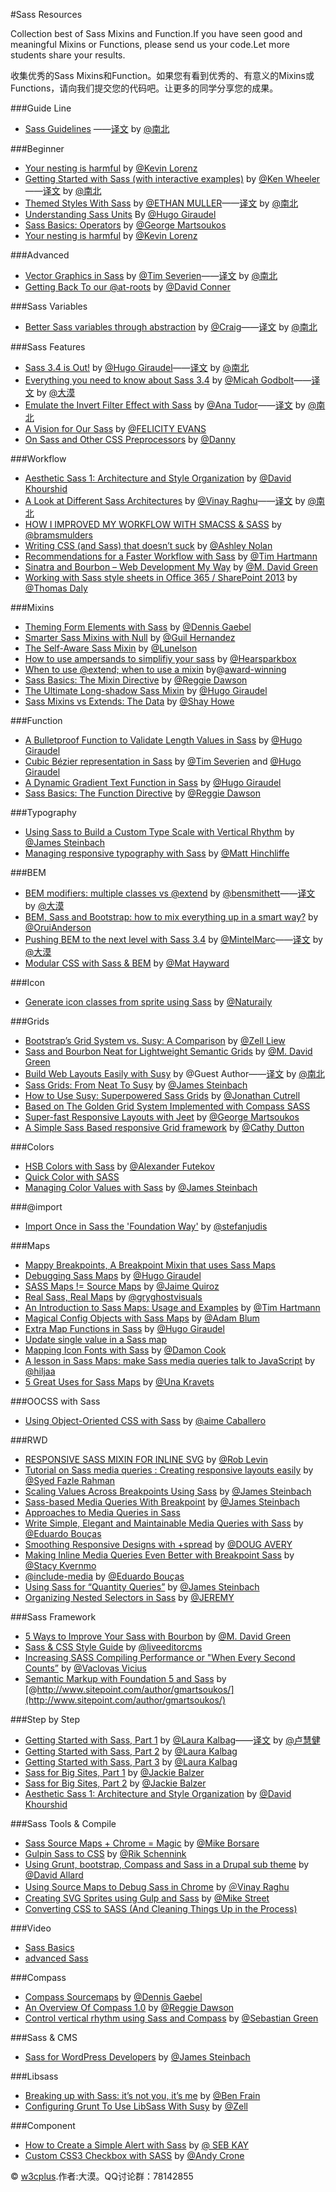 #Sass Resources

Collection best of Sass Mixins and Function.If you have seen good and meaningful Mixins or Functions, please send us your code.Let more students share your results.

收集优秀的Sass Mixins和Function。如果您有看到优秀的、有意义的Mixins或Functions，请向我们提交您的代码吧。让更多的同学分享您的成果。

###Guide Line

- [Sass Guidelines](http://sass-guidelin.es/) ——[译文](http://www.w3cplus.com/blog/tags/466.html) by [@南北](http://weibo.com/sunchongsheng)

###Beginner

- [Your nesting is harmful](https://medium.com/@verpixelt/your-nesting-is-harmful-a1ffddaf7e43) by [@Kevin Lorenz](https://medium.com/@verpixelt)
- [Getting Started with Sass (with interactive examples)](http://scotch.io/tutorials/css/getting-started-with-sass) by [@Ken Wheeler](http://scotch.io/author/kenwheeler)——[译文](http://www.w3cplus.com/preprocessor/getting-started-with-sass.html) by [@南北](http://weibo.com/sunchongsheng)
- [Themed Styles With Sass](http://seesparkbox.com/foundry/themed_styles_with_sass) by [@ETHAN MULLER](http://seesparkbox.com/foundry/author/ethan_muller)——[译文](http://www.w3cplus.com/preprocessor/themed-styles-with-sass.html) by [@南北](http://weibo.com/sunchongsheng)
- [Understanding Sass Units](http://www.sitepoint.com/understanding-sass-units/) By [@Hugo Giraudel](http://www.sitepoint.com/author/hgiraudel/)
- [Sass Basics: Operators](http://www.sitepoint.com/sass-basics-operators/) by [@George Martsoukos](http://www.sitepoint.com/author/gmartsoukos/)
- [Your nesting is harmful](https://medium.com/@verpixelt/your-nesting-is-harmful-a1ffddaf7e43) by [@Kevin Lorenz](https://medium.com/@verpixelt)

###Advanced

- [Vector Graphics in Sass](http://www.sitepoint.com/vector-graphics-sass/) by [@Tim Severien](http://www.sitepoint.com/author/tseverien/)——[译文](http://www.w3cplus.com/preprocessor/vector-graphics-sass.html) by [@南北](http://weibo.com/sunchongsheng)
- [Getting Back To our @at-roots](http://sassbreak.com/getting-back-to-our-roots/) by [@David Conner ](https://twitter.com/Dave_Conner)

###Sass Variables

- [Better Sass variables through abstraction](http://craigmdennis.com/articles/better-sass-variables) by [@Craig](http://craigmdennis.com/about)——[译文](http://www.w3cplus.com/preprocessor/better-sass-variables.html) by [@南北](http://weibo.com/sunchongsheng)

###Sass Features
- [Sass 3.4 is Out!](http://www.sitepoint.com/sass-3-4-is-out/) by [@Hugo Giraudel](http://www.sitepoint.com/author/hgiraudel/)——[译文](http://www.w3cplus.com/preprocessor/sass-3-4-is-out.html) by [@南北](http://weibo.com/sunchongsheng)
- [Everything you need to know about Sass 3.4](http://www.phase2technology.com/blog/everything-you-need-to-know-about-sass-3-4/) by [@Micah Godbolt](http://www.phase2technology.com/author/mgodbolt)——[译文](http://www.w3cplus.com/preprocessor/everything-you-need-to-know-about-sass-3-4.html) by [@大漠](http://www.w3cplus.com)
- [Emulate the Invert Filter Effect with Sass](http://davidwalsh.name/invert-color-sass) by [@Ana Tudor](http://about.me/thebabydino)——[译文](http://www.w3cplus.com/preprocessor/invert-color-sass.html) by [@南北](http://weibo.com/sunchongsheng)
- [A Vision for Our Sass](http://alistapart.com/article/a-vision-for-our-sass) by [@FELICITY EVANS](http://alistapart.com/author/fevans)
- [On Sass and Other CSS Preprocessors](http://danny.is/writing/sass-and-other-css-preprocessors-140301) by [@Danny](http://danny.is/)

###Workflow

- [Aesthetic Sass 1: Architecture and Style Organization](https://scotch.io/tutorials/aesthetic-sass-1-architecture-and-style-organization) by [@David Khourshid](https://scotch.io/author/david)
- [A Look at Different Sass Architectures](http://www.sitepoint.com/look-different-sass-architectures/) by [@Vinay Raghu](http://www.sitepoint.com/author/vraghu/)——[译文](http://www.w3cplus.com/preprocessor/look-different-sass-architectures.html) by [@南北](http://weibo.com/sunchongsheng)
- [HOW I IMPROVED MY WORKFLOW WITH SMACSS & SASS](http://bramsmulders.com/how-i-improved-my-workflow-with-smacss-sass.html) by [@bramsmulders](http://twitter.com/bramsmulders)
- [Writing CSS (and Sass) that doesn’t suck](http://ashleynolan.co.uk/blog/writing-css-and-sass-that-doesnt-suck) by [@Ashley Nolan](http://twitter.com/AshNolan_)
- [Recommendations for a Faster Workflow with Sass](http://webdesign.tutsplus.com/articles/recommendations-for-a-faster-workflow-with-sass--cms-21616) by [@Tim Hartmann](http://tutsplus.com/authors/tim-hartmann)
- [Sinatra and Bourbon – Web Development My Way](http://www.sitepoint.com/sinatra-bourbon-web-development-way/) by [@M. David Green](http://www.sitepoint.com/author/mdavidgreen/)
- [Working with Sass style sheets in Office 365 / SharePoint 2013](http://tommdaly.wordpress.com/2015/01/03/working-with-sass-style-sheets-in-office-365-sharepoint-2013/) by [@Thomas Daly](http://tommdaly.wordpress.com/author/tommdaly/)

###Mixins

- [Theming Form Elements with Sass](http://www.sitepoint.com/theming-form-elements-sass/) by [@Dennis Gaebel](http://www.sitepoint.com/author/dgaebel/)
- [Smarter Sass Mixins with Null](http://blog.teamtreehouse.com/smarter-sass-mixins-null) by [@Guil Hernandez](http://blog.teamtreehouse.com/author/guillermohernandez)
- [The Self-Aware Sass Mixin](http://lunelson.roughdraft.io/cc1b431a69360949dc01-the-self-aware-sass-mixin) by [@Lunelson](https://github.com/lunelson)
- [How to use ampersands to simplifiy your sass](http://seesparkbox.com/foundry/how_to_use_ampersands_to_simplifiy_your_sass) by [@Hearsparkbox](https://twitter.com/hearsparkbox)
- [When to use @⁠extend; when to use a mixin](http://csswizardry.com/2014/11/when-to-use-extend-when-to-use-a-mixin/) by@[award-winning](https://thenetawards.com/)
- [Sass Basics: The Mixin Directive](http://www.sitepoint.com/sass-basics-the-mixin-directive/) by [@Reggie Dawson](http://www.sitepoint.com/author/rdawson/)
- [The Ultimate Long-shadow Sass Mixin](http://www.sitepoint.com/ultimate-long-shadow-sass-mixin/) by [@Hugo Giraudel](http://www.sitepoint.com/author/hgiraudel/)
- [Sass Mixins vs Extends: The Data](https://tech.bellycard.com/blog/sass-mixins-vs-extends-the-data/) by [@Shay Howe](https://tech.bellycard.com/team/shay-howe)

###Function

- [A Bulletproof Function to Validate Length Values in Sass](http://www.sitepoint.com/bulletproof-function-validate-length-values-sass/) by [@Hugo Giraudel](http://www.sitepoint.com/author/hgiraudel/)
- [Cubic Bézier representation in Sass](http://thesassway.com/advanced/cubic-bezier-representation-in-sass) by [@Tim Severien](http://twitter.com/timseverien) and [@Hugo Giraudel](http://twitter.com/hugogiraudel)
- [A Dynamic Gradient Text Function in Sass](http://www.sitepoint.com/dynamic-gradient-text-function-sass/) by [@Hugo Giraudel](http://www.sitepoint.com/author/hgiraudel/)
- [Sass Basics: The Function Directive](http://www.sitepoint.com/sass-basics-function-directive/) by [@Reggie Dawson](http://www.sitepoint.com/author/rdawson/)

###Typography

- [Using Sass to Build a Custom Type Scale with Vertical Rhythm](http://www.sitepoint.com/using-sass-build-custom-type-scale-vertical-rhythm/) by [@James Steinbach](http://www.sitepoint.com/author/jsteinbach/)
- [Managing responsive typography with Sass](http://maketea.co.uk/2014/11/05/managing-responsive-typography-with-sass.html) by [@Matt Hinchliffe](https://twitter.com/i_like_robots)

###BEM

- [BEM modifiers: multiple classes vs @extend](http://bensmithett.com/bem-modifiers-multiple-classes-vs-extend/) by [@bensmithett](https://twitter.com/bensmithett)——[译文](http://www.w3cplus.com/preprocessor/bem-modifiers-multiple-classes-vs-extend.html) by [@大漠](http://www.w3cplus.com)
- [BEM, Sass and Bootstrap: how to mix everything up in a smart way?](https://medium.com/@andersonorui_/bem-sass-and-bootstrap-9f89dc07d20f) by [@OruiAnderson](https://medium.com/@andersonorui_)
- [Pushing BEM to the next level with Sass 3.4](https://medium.com/@marcmintel/pushing-bem-to-the-next-level-with-sass-3-4-5239d2371321) by [@MintelMarc](https://medium.com/@marcmintel/pushing-bem-to-the-next-level-with-sass-3-4-5239d2371321)——[译文](http://www.w3cplus.com/preprocessor/pushing-bem-to-the-next-level-with-sass-3-4.html) by [@大漠](http://www.w3cplus.com)
- [Modular CSS with Sass & BEM](http://www.mathayward.com/modular-css-with-sass-and-bem/) by [@Mat Hayward](http://www.twitter.com/mathaywarduk)

###Icon

- [Generate icon classes from sprite using Sass](https://medium.com/@naturailycom/generate-icon-classes-from-sprite-using-sass-2be74309e50c) by [@Naturaily](https://medium.com/@naturailycom)

###Grids

- [Bootstrap’s Grid System vs. Susy: A Comparison](http://www.sitepoint.com/bootstraps-grid-system-vs-susy-comparison/) by [@Zell Liew](http://www.sitepoint.com/bootstraps-grid-system-vs-susy-comparison/)
- [Sass and Bourbon Neat for Lightweight Semantic Grids](http://www.sitepoint.com/sass-bourbon-neat-lightweight-semantic-grids/) by [@M. David Green](http://www.sitepoint.com/author/mdavidgreen/)
- [Build Web Layouts Easily with Susy](http://css-tricks.com/build-web-layouts-easily-susy/) by @Guest Author——[译文](http://www.w3cplus.com/preprocessor/build-web-layouts-easily-susy.html) by [@南北](http://weibo.com/sunchongsheng)
- [Sass Grids: From Neat To Susy](http://www.sitepoint.com/sass-grids-neat-susy/) by [@James Steinbach](http://www.sitepoint.com/author/jsteinbach/)
- [How to Use Susy: Superpowered Sass Grids](http://webdesign.tutsplus.com/tutorials/how-to-use-susy-superpowered-sass-grids--cms-22744) by [@Jonathan Cutrell](http://tutsplus.com/authors/jonathan-cutrell)
- [Based on The Golden Grid System Implemented with Compass SASS](http://jellyvision.github.io/spread/)
- [Super-fast Responsive Layouts with Jeet](http://www.sitepoint.com/super-fast-responsive-layouts-jeet/) by [@George Martsoukos](http://www.sitepoint.com/author/gmartsoukos/)
- [A Simple Sass Based responsive Grid framework](http://www.get-maze.co.uk/) by [@Cathy Dutton](http://www.cathydutton.co.uk/)

###Colors

- [HSB Colors with Sass](http://www.sitepoint.com/hsb-colors-with-sass/) by [@Alexander Futekov](http://www.sitepoint.com/hsb-colors-with-sass/)
- [Quick Color with SASS](http://blog.revelry.co/post/97873761305/quick-color-with-sass) 
- [Managing Color Values with Sass](http://www.sitepoint.com/managing-color-values-with-sass/) by [@James Steinbach](http://www.sitepoint.com/author/jsteinbach/)

###@import

- [Import Once in Sass the 'Foundation Way'](http://4waisenkinder.de/blog/2014/03/06/import-once-in-sass-the-foundation-way/) by [@stefanjudis](http://4waisenkinder.de/blog/2014/03/06/import-once-in-sass-the-foundation-way/)

###Maps

- [Mappy Breakpoints, A Breakpoint Mixin that uses Sass Maps](http://www.zell-weekeat.com/mappy-breakpoints/)
- [Debugging Sass Maps](http://www.sitepoint.com/debugging-sass-maps/) by [@Hugo Giraudel](http://www.sitepoint.com/author/hgiraudel/)
- [SASS Maps != Source Maps](http://www.matrixgroup.net/snackoclock/2014/10/sass-maps-source-maps/) by [@Jaime Quiroz](http://www.matrixgroup.net/snackoclock/author/jquiroz/)
- [Real Sass, Real Maps](http://blog.grayghostvisuals.com/sass/real-sass-real-maps/) by [@gryghostvisuals](http://twitter.com/gryghostvisuals)
- [An Introduction to Sass Maps: Usage and Examples](http://webdesign.tutsplus.com/tutorials/an-introduction-to-sass-maps-usage-and-examples--cms-22184) by [@Tim Hartmann](http://tutsplus.com/authors/tim-hartmann)
- [Magical Config Objects with Sass Maps](http://codepen.io/AdamBlum/blog/config-objects-with-sass-maps) by [@Adam Blum ](http://codepen.io/AdamBlum/)
- [Extra Map Functions in Sass](http://www.sitepoint.com/extra-map-functions-sass/) by [@Hugo Giraudel](http://www.sitepoint.com/author/hgiraudel/)
- [Update single value in a Sass map](http://blackfalcon.roughdraft.io/8943fdfd94463467a41e-update-single-value-in-a-sass-map)
- [Mapping Icon Fonts with Sass](http://webdevstudios.com/2015/01/28/mapping-icon-fonts-with-sass/) by [@Damon Cook](http://webdevstudios.com/author/damon/)
- [A lesson in Sass Maps: make Sass media queries talk to JavaScript](http://clubmate.fi/a-lesson-in-sass-maps-make-sass-media-queries-talk-to-javascript/) by [@hiljaa](http://twitter.com/hiljaa)
- [5 Great Uses for Sass Maps](http://www.sitepoint.com/5-great-uses-sass-maps/) by [@Una Kravets](http://www.sitepoint.com/author/ukravets/)

###OOCSS with Sass

- [Using Object-Oriented CSS with Sass](http://thesassway.com/intermediate/using-object-oriented-css-with-sass) by [@aime Caballero](http://twitter.com/jaicab_)

###RWD

- [RESPONSIVE SASS MIXIN FOR INLINE SVG](http://unicorn-ui.com/blog/responsive-svg-mixin.html) by [@Rob Levin](http://unicorn-ui.com/about)
- [Tutorial on Sass media queries : Creating responsive layouts easily](http://www.htmlxprs.com/post/15/tutorial-on-sass-media-queries-creating-responsive-layouts-easily) by [@Syed Fazle Rahman](http://www.htmlxprs.com/author/fazlerocks)
- [Scaling Values Across Breakpoints Using Sass](http://www.sitepoint.com/scaling-values-across-breakpoints-using-sass/) by [@James Steinbach](http://www.sitepoint.com/author/jsteinbach/)
- [Sass-based Media Queries With Breakpoint](http://www.sitepoint.com/sass-based-media-queries-with-breakpoint/) by [@James Steinbach](http://www.sitepoint.com/author/jsteinbach/)
- [Approaches to Media Queries in Sass](http://css-tricks.com/approaches-media-queries-sass/)
- [Write Simple, Elegant and Maintainable Media Queries with Sass](http://davidwalsh.name/sass-media-query) by [@Eduardo Bouças](http://eduardoboucas.com/)
- [Smoothing Responsive Designs with +spread](http://viget.com/inspire/responsive-design-with-spread) by [@DOUG AVERY](http://viget.com/about/team/davery)
- [Making Inline Media Queries Even Better with Breakpoint Sass](http://webdevstudios.com/2015/01/20/better-media-queries-breakpoint-sass/) by [@Stacy Kvernmo](http://webdevstudios.com/author/stacy/)
- [@include-media](http://include-media.com/) by [@Eduardo Bouças](http://eduardoboucas.com/)
- [Using Sass for “Quantity Queries”](http://www.sitepoint.com/using-sass-quantity-queries/) by [@James Steinbach](http://www.sitepoint.com/author/jsteinbach/)
- [Organizing Nested Selectors in Sass](http://viget.com/extend/organizing-nested-selectors-in-sass) by [@JEREMY](http://viget.com/about/team/jfields)

###Sass Framework

- [5 Ways to Improve Your Sass with Bourbon](http://www.sitepoint.com/5-ways-improve-sass-bourbon/) by [@M. David Green](http://www.sitepoint.com/author/mdavidgreen/)
- [Sass & CSS Style Guide](http://www.liveeditorcms.com/gc/playbook/sass-css-style-guide/) by [@liveeditorcms](http://twitter.com/liveeditorcms)
- [Increasing SASS Compiling Performance or "When Every Second Counts”](https://www.devbridge.com/articles/increasing-sass-compiling-performance-or-when-every-second-counts/) by [@Vaclovas Vicius](https://www.devbridge.com/about-us/vaclovas-vicius)
- [Semantic Markup with Foundation 5 and Sass](http://www.sitepoint.com/semantic-markup-foundation-5-sass/) by [@http://www.sitepoint.com/author/gmartsoukos/](http://www.sitepoint.com/author/gmartsoukos/)

###Step by Step

- [Getting Started with Sass, Part 1](http://webstandardssherpa.com/reviews/getting-started-with-sass-part-1) by [@Laura Kalbag](http://webstandardssherpa.com/about/authors/laura-kalbag/)——[译文](http://www.w3cplus.com/preprocessor/getting-started-with-sass-part-1.html) by [@卢慧健](http://luxiaojian.me/)
- [Getting Started with Sass, Part 2](http://webstandardssherpa.com/reviews/getting-started-with-sass-part-2) by [@Laura Kalbag](http://webstandardssherpa.com/about/authors/laura-kalbag/)
- [Getting Started with Sass, Part 3](http://webstandardssherpa.com/reviews/getting-started-with-sass-part-3/) by [@Laura Kalbag](http://webstandardssherpa.com/about/authors/laura-kalbag/)
- [Sass for Big Sites, Part 1](http://webstandardssherpa.com/reviews/sass-for-big-sites-part-1) by [@Jackie Balzer](http://webstandardssherpa.com/about/authors/jackie-balzer/)
- [Sass for Big Sites, Part 2](http://webstandardssherpa.com/reviews/sass-for-big-sites-part-2/) by [@Jackie Balzer](http://webstandardssherpa.com/about/authors/jackie-balzer/)
- [Aesthetic Sass 1: Architecture and Style Organization](https://scotch.io/tutorials/aesthetic-sass-1-architecture-and-style-organization) by [@David Khourshid    ](https://scotch.io/author/david)

###Sass Tools & Compile

- [Sass Source Maps + Chrome = Magic](https://robots.thoughtbot.com/sass-source-maps-chrome-magic) by [@Mike Borsare](https://twitter.com/mborsare)
- [Gulpin Sass to CSS](http://rikschennink.nl/thoughts/gulpin-sass-to-css/) by [@Rik Schennink](http://rikschennink.nl)
- [Using Grunt, bootstrap, Compass and Sass in a Drupal sub theme](http://deeson-online.co.uk/labs/using-grunt-bootstrap-compass-and-sass-drupal-sub-theme) by [@David Allard](http://deeson-online.co.uk/category/author/david-allard)
- [Using Source Maps to Debug Sass in Chrome](http://www.sitepoint.com/using-source-maps-debug-sass-chrome/) by [＠Vinay Raghu](http://www.sitepoint.com/author/vraghu/)
- [Creating SVG Sprites using Gulp and Sass](https://www.liquidlight.co.uk/blog/article/creating-svg-sprites-using-gulp-and-sass/) by [@Mike Street](https://www.liquidlight.co.uk/team/mike-street/)
- [Converting CSS to SASS (And Cleaning Things Up in the Process)](http://terrificwebdesign.net/converting-css-sass/)

###Video

- [Sass Basics](http://teamtreehouse.com/library/sass-basics)
- [advanced Sass](http://teamtreehouse.com/library/advanced-sass)

###Compass

- [Compass Sourcemaps](http://web-design-weekly.com/2014/09/12/compass-sourcemaps/) by [@Dennis Gaebel](http://grayghostvisuals.com/)
- [An Overview Of Compass 1.0](http://www.sitepoint.com/an-overview-compass-1-0/) by [@Reggie Dawson](http://www.sitepoint.com/author/rdawson/)
- [Control vertical rhythm using Sass and Compass](http://www.developerdrive.com/2015/02/control-vertical-rhythm-using-sass-and-compass/) by [@Sebastian Green](http://www.developerdrive.com/author/Sebastian-Green)

###Sass & CMS

- [Sass for WordPress Developers](http://www.sitepoint.com/sass-for-wordpress-developers/) by [@James Steinbach](http://www.sitepoint.com/author/jsteinbach/)

###Libsass

- [Breaking up with Sass: it’s not you, it’s me](http://benfrain.com/breaking-up-with-sass-postcss/) by [@Ben Frain](https://plus.google.com/107588612045728705538)
- [Configuring Grunt To Use LibSass With Susy](http://www.zell-weekeat.com/grunt-sass-with-susy/) by [@Zell](http://www.zell-weekeat.com/about/)

###Component

- [How to Create a Simple Alert with Sass](http://inspirationalpixels.com/tutorials/simple-alert-with-sass) by [@ SEB KAY](http://inspirationalpixels.com/author/sebkay)
- [Custom CSS3 Checkbox with SASS](https://andycrone.com/custom-css3-checkbox-sass/) by [@Andy Crone](https://andycrone.com/me/)

© [w3cplus](http://www.w3cplus.com).作者:大漠。QQ讨论群：78142855
